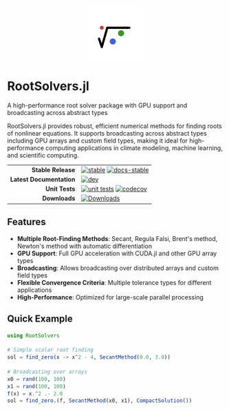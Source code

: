 <div align="center">
  <img src="docs/src/assets/logo.svg" alt="Thermodynamics.jl Logo" width="128" height="128">
</div>

# RootSolvers.jl

A high-performance root solver package with GPU support and broadcasting across abstract types

RootSolvers.jl provides robust, efficient numerical methods for finding roots of nonlinear equations. It supports broadcasting across abstract types including GPU arrays and custom field types, making it ideal for high-performance computing applications in climate modeling, machine learning, and scientific computing.

|                           |                                                                          |
|--------------------------:|:-------------------------------------------------------------------------|
| **Stable Release**        | [![stable][stable-img]][stable-url] [![docs-stable][docs-stable-img]][docs-stable-url] |
| **Latest Documentation**  | [![dev][docs-latest-img]][docs-latest-url]                                |
| **Unit Tests**            | [![unit tests][unit-tests-img]][unit-tests-url] [![codecov][codecov-img]][codecov-url] |
| **Downloads**             | [![Downloads][dlt-img]][dlt-url]                                          |

[docs-latest-img]: https://img.shields.io/badge/docs-dev-blue.svg
[docs-latest-url]: https://CliMA.github.io/RootSolvers.jl/dev/

[stable-img]: https://img.shields.io/github/v/release/CliMA/RootSolvers.jl?label=stable
[stable-url]: https://github.com/CliMA/RootSolvers.jl/releases/latest

[docs-stable-img]: https://img.shields.io/badge/docs-stable-green.svg
[docs-stable-url]: https://CliMA.github.io/RootSolvers.jl/stable/

[unit-tests-img]: https://github.com/CliMA/RootSolvers.jl/actions/workflows/OS-UnitTests.yml/badge.svg
[unit-tests-url]: https://github.com/CliMA/RootSolvers.jl/actions/workflows/OS-UnitTests.yml

[codecov-img]: https://codecov.io/gh/CliMA/RootSolvers.jl/branch/main/graph/badge.svg
[codecov-url]: https://codecov.io/gh/CliMA/RootSolvers.jl

[dlt-img]: https://img.shields.io/badge/dynamic/json?url=http%3A%2F%2Fjuliapkgstats.com%2Fapi%2Fv1%2Ftotal_downloads%2FRootSolvers&query=total_requests&label=Downloads
[dlt-url]: https://juliapkgstats.com/pkg/RootSolvers

## Features

- **Multiple Root-Finding Methods**: Secant, Regula Falsi, Brent's method, Newton's method with automatic differentiation
- **GPU Support**: Full GPU acceleration with CUDA.jl and other GPU array types
- **Broadcasting**: Allows broadcasting over distributed arrays and custom field types
- **Flexible Convergence Criteria**: Multiple tolerance types for different applications
- **High-Performance**: Optimized for large-scale parallel processing

## Quick Example

```julia
using RootSolvers

# Simple scalar root finding
sol = find_zero(x -> x^2 - 4, SecantMethod(0.0, 3.0))

# Broadcasting over arrays
x0 = rand(100, 100)
x1 = rand(100, 100)
f(x) = x.^2 .- 2.0
sol = find_zero.(f, SecantMethod(x0, x1), CompactSolution())
```
